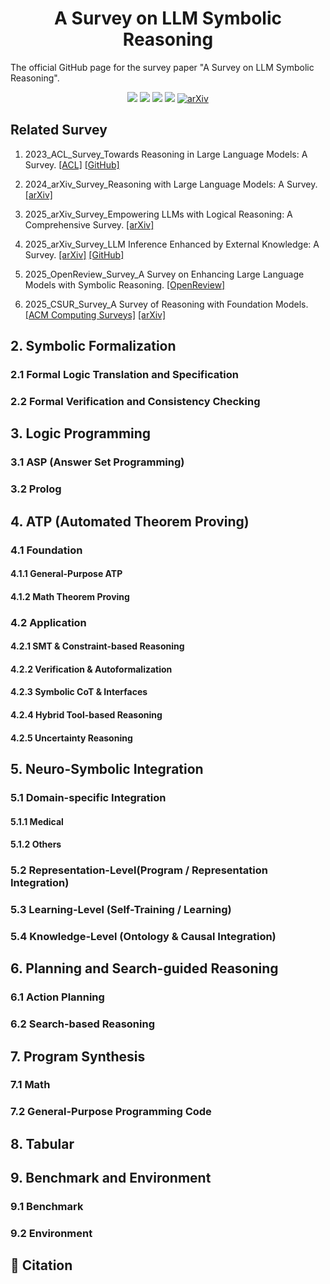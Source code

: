 <div align="center">
    <h1><b>A Survey on LLM Symbolic Reasoning</b></h1>
</div>

The official GitHub page for the survey paper "A Survey on LLM Symbolic Reasoning".


<div align="center">

![](https://img.shields.io/github/stars/jindongli-Ai/LLM-Symbolic-Reasoning-Survey?color=yellow&cacheSeconds=60)
![](https://img.shields.io/github/forks/jindongli-Ai/LLM-Symbolic-Reasoning-Survey?color=lightblue)
![](https://img.shields.io/github/last-commit/jindongli-Ai/LLM-Symbolic-Reasoning-Survey?color=green)
![](https://img.shields.io/badge/PRs-Welcome-blue)
<a href="https://arxiv.org/" target="_blank"><img src="https://img.shields.io/badge/arXiv-xxxx.xxxxx-009688.svg" alt="arXiv"></a>

</div>
 

## Related Survey

1. 2023_ACL_Survey_Towards Reasoning in Large Language Models: A Survey.
[[ACL]](https://aclanthology.org/2023.findings-acl.67/)
[[GitHub]](https://github.com/jeffhj/LM-reasoning)



2. 2024_arXiv_Survey_Reasoning with Large Language Models: A Survey.
[[arXiv]](https://arxiv.org/abs/2407.11511)


3. 2025_arXiv_Survey_Empowering LLMs with Logical Reasoning: A Comprehensive Survey.
[[arXiv]](https://arxiv.org/abs/2502.15652)


4. 2025_arXiv_Survey_LLM Inference Enhanced by External Knowledge: A Survey.
[[arXiv]](https://arxiv.org/abs/2505.24377)
[[GitHub]](https://github.com/MiuLab/KG-Survey)


5. 2025_OpenReview_Survey_A Survey on Enhancing Large Language Models with Symbolic Reasoning.
[[OpenReview]](https://openreview.net/forum?id=exg4ByWdrM)


6. 2025_CSUR_Survey_A Survey of Reasoning with Foundation Models.
[[ACM Computing Surveys]](https://dl.acm.org/doi/full/10.1145/3729218)
[[arXiv]](https://arxiv.org/abs/2312.11562)






## 2. Symbolic Formalization
### 2.1 Formal Logic Translation and Specification
### 2.2 Formal Verification and Consistency Checking

## 3. Logic Programming
### 3.1 ASP (Answer Set Programming)
### 3.2 Prolog

## 4. ATP (Automated Theorem Proving)
### 4.1 Foundation
#### 4.1.1 General-Purpose ATP
#### 4.1.2 Math Theorem Proving
### 4.2 Application
#### 4.2.1 SMT & Constraint-based Reasoning
#### 4.2.2 Verification & Autoformalization
#### 4.2.3 Symbolic CoT & Interfaces
#### 4.2.4 Hybrid Tool-based Reasoning
#### 4.2.5 Uncertainty Reasoning

## 5. Neuro-Symbolic Integration
### 5.1 Domain-specific Integration
#### 5.1.1 Medical
#### 5.1.2 Others
### 5.2 Representation-Level(Program / Representation Integration)
### 5.3 Learning-Level (Self-Training / Learning)
### 5.4 Knowledge-Level (Ontology & Causal Integration)

## 6. Planning and Search-guided Reasoning
### 6.1 Action Planning
### 6.2 Search-based Reasoning

## 7. Program Synthesis
### 7.1 Math
### 7.2 General-Purpose Programming Code

## 8. Tabular

## 9. Benchmark and Environment
### 9.1 Benchmark
### 9.2 Environment







## 📖 Citation






















